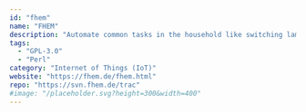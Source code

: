 ```yaml
---
id: "fhem"
name: "FHEM"
description: "Automate common tasks in the household like switching lamps and heating. It can also be used to log events like temperature or power consumption. You can control it via web or smartphone frontends, telnet or TCP/IP directly."
tags:
  - "GPL-3.0"
  - "Perl"
category: "Internet of Things (IoT)"
website: "https://fhem.de/fhem.html"
repo: "https://svn.fhem.de/trac"
#image: "/placeholder.svg?height=300&width=400"
---
```


